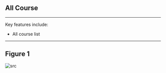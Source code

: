 ## All Course
---
Key features  include:


- All course list

---

## Figure 1
 
 ![src](/assets/dashkit/all-course.jpeg)

